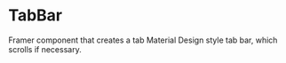 # TabBar
Framer component that creates a tab Material Design style tab bar, which scrolls if necessary.
